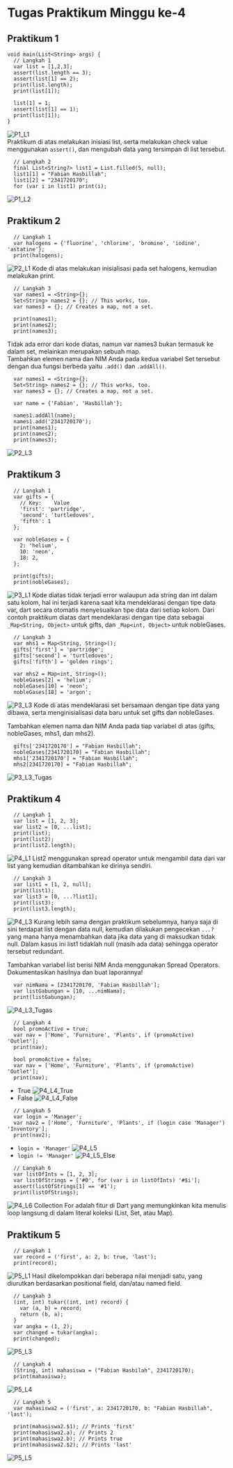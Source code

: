 # Tugas Praktikum Minggu ke-4

## Praktikum 1 
```
void main(List<String> args) {
  // Langkah 1
  var list = [1,2,3];
  assert(list.length == 3);
  assert(list[1] == 2);
  print(list.length);
  print(list[1]);

  list[1] = 1;
  assert(list[1] == 1);
  print(list[1]);
}
```
![P1_L1](img/P1_L1.png)  
Praktikum di atas melakukan inisiasi list, serta melakukan check value menggunakan `assert()`, dan mengubah data yang tersimpan di list tersebut.

```
  // Langkah 2
  final List<String?> list1 = List.filled(5, null);
  list1[1] = "Fabian Hasbillah";
  list1[2] = "2341720170";
  for (var i in list1) print(i);
```
![P1_L2](img/P1_L3.png)  

## Praktikum 2 
```
  // Langkah 1 
  var halogens = {'fluorine', 'chlorine', 'bromine', 'iodine', 'astatine'};
  print(halogens);
```
![P2_L1](img/P2_L1.png)
Kode di atas melakukan inisialisasi pada set halogens, kemudian melakukan print.
```
  // Langkah 3
  var names1 = <String>{};
  Set<String> names2 = {}; // This works, too.
  var names3 = {}; // Creates a map, not a set.

  print(names1);
  print(names2);
  print(names3);
```
Tidak ada error dari kode diatas, namun var names3 bukan termasuk ke dalam set, melainkan merupakan sebuah map.  
Tambahkan elemen nama dan NIM Anda pada kedua variabel Set tersebut dengan dua fungsi berbeda yaitu `.add()` dan `.addAll()`.  
```
  var names1 = <String>{};
  Set<String> names2 = {}; // This works, too.
  var names3 = {}; // Creates a map, not a set.

  var name = {'Fabian', 'Hasbillah'};

  names1.addAll(name);
  names1.add('2341720170');
  print(names1);
  print(names2);
  print(names3);
```
![P2_L3](img/P2_L3.png)

## Praktikum 3
```
  // Langkah 1
  var gifts = {
    // Key:    Value
    'first': 'partridge',
    'second': 'turtledoves',
    'fifth': 1
  };

  var nobleGases = {
    2: 'helium',
    10: 'neon',
    18: 2,
  };

  print(gifts);
  print(nobleGases);
```
![P3_L1](img/P3_L1.png)
Kode diatas tidak terjadi error walaupun ada string dan int dalam satu kolom, hal ini terjadi karena saat kita mendeklarasi dengan tipe data var, dart secara otomatis menyesuaikan tipe data dari setiap kolom. Dari contoh praktikum diatas dart mendeklarasi dengan tipe data sebagai `_Map<String, Object>` untuk gifts, dan `_Map<int, Object>` untuk nobleGases.
```
  // Langkah 3
  var mhs1 = Map<String, String>();
  gifts['first'] = 'partridge';
  gifts['second'] = 'turtledoves';
  gifts['fifth'] = 'golden rings';

  var mhs2 = Map<int, String>();
  nobleGases[2] = 'helium';
  nobleGases[10] = 'neon';
  nobleGases[18] = 'argon';
```
![P3_L3](img/P3_L3.png)
Kode di atas mendeklarasi set bersamaan dengan tipe data yang dibawa, serta menginisialisasi data baru untuk set gifts dan nobleGases.  

Tambahkan elemen nama dan NIM Anda pada tiap variabel di atas (gifts, nobleGases, mhs1, dan mhs2).
```
  gifts['2341720170'] = "Fabian Hasbillah";
  nobleGases[2341720170] = "Fabian Hasbillah";
  mhs1['2341720170'] = "Fabian Hasbillah";
  mhs2[2341720170] = "Fabian Hasbillah";
```
![P3_L3_Tugas](img/P3_L3_Tugas.png)

## Praktikum 4
```
  // Langkah 1
  var list = [1, 2, 3];
  var list2 = [0, ...list];
  print(list);
  print(list2);
  print(list2.length);
```
![P4_L1](img/P4_L1.png)
List2 menggunakan spread operator untuk mengambil data dari var list yang kemudian ditambahkan ke dirinya sendiri.

```
  // Langkah 3
  var list1 = [1, 2, null];
  print(list1);
  var list3 = [0, ...?list1];
  print(list3);
  print(list3.length);
```
![P4_L3](img/P4_L3.png)
Kurang lebih sama dengan praktikum sebelumnya, hanya saja di sini terdapat list dengan data null, kemudian dilakukan pengecekan `...?` yang mana hanya menambahkan data jika data yang di maksudkan tidak null. Dalam kasus ini list1 tidaklah null (masih ada data) sehingga operator tersebut redundant.  

Tambahkan variabel list berisi NIM Anda menggunakan Spread Operators. Dokumentasikan hasilnya dan buat laporannya!
```
  var nimNama = [2341720170, 'Fabian Hasbillah'];
  var listGabungan = [10, ...nimNama];
  print(listGabungan);
```
![P4_L3_Tugas](img/P4_L3_Tugas.png)

```
  // Langkah 4
  bool promoActive = true;
  var nav = ['Home', 'Furniture', 'Plants', if (promoActive) 'Outlet'];
  print(nav);

  bool promoActive = false;
  var nav = ['Home', 'Furniture', 'Plants', if (promoActive) 'Outlet'];
  print(nav);
```
- True ![P4_L4_True](img/P4_L4_True.png)
- False ![P4_L4_False](img/P4_L4_False.png)  
```
  // Langkah 5
  var login = 'Manager';
  var nav2 = ['Home', 'Furniture', 'Plants', if (login case 'Manager') 'Inventory'];
  print(nav2);
```
- `login = 'Manager'`  ![P4_L5](img/P4_L5.png)
- `login != 'Manager'`  ![P4_L5_Else](img/P4_L5_Else.png)
```
  // Langkah 6
  var listOfInts = [1, 2, 3];
  var listOfStrings = ['#0', for (var i in listOfInts) '#$i'];
  assert(listOfStrings[1] == '#1');
  print(listOfStrings);
```
![P4_L6](img/P4_L6.png)
Collection For adalah fitur di Dart yang memungkinkan kita menulis loop langsung di dalam literal koleksi (List, Set, atau Map).

## Praktikum 5
```
  // Langkah 1
  var record = ('first', a: 2, b: true, 'last');
  print(record);
```
![P5_L1](img/P5_L1.png)
Hasil dikelompokkan dari beberapa nilai menjadi satu, yang diurutkan berdasarkan positional field, dan/atau named field.  
```
  // Langkah 3
  (int, int) tukar((int, int) record) {
    var (a, b) = record;
    return (b, a);
  }
  var angka = (1, 2);
  var changed = tukar(angka);
  print(changed);
```
![P5_L3](img/P5_L3.png)  
```
  // Langkah 4
  (String, int) mahasiswa = ("Fabian Hasbilah", 2341720170);
  print(mahasiswa);
```
![P5_L4](img/P5_L4.png)  
```
  // Langkah 5
  var mahasiswa2 = ('first', a: 2341720170, b: "Fabian Hasbillah", 'last');

  print(mahasiswa2.$1); // Prints 'first'
  print(mahasiswa2.a); // Prints 2
  print(mahasiswa2.b); // Prints true
  print(mahasiswa2.$2); // Prints 'last'
```
![P5_L5](img/P5_L5.png) 